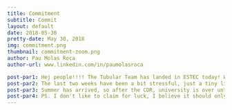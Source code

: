 ```yaml
---
title: Commitment
subtitle: Commit
layout: default
date: 2018-05-30
pretty-date: May 30, 2018
img: commitment.png
thumbnail: commitment-zoom.png
author: Pau Molas Roca
author-url: www.linkedin.com/in/paumolasroca

post-par1: Hej people!!!! The Tubular Team has landed in ESTEC today! We feel ready for tomorrows quest, excited to show our work to the panel! 
post-par2: The last two weeks have been a bit stressful, just a tiny little bit, having to take the exams before the rest if the class (thanks to our university to make it possible, they always commit to it giving all the facilities to their students! Tack så mycket!). So, two exams, a bunch of projects to submit and, of course the CDR presentation. Just a few adjustments during our flights to the main land and everything is set for tomorrow.
post-par3: Summer has arrived, so after the CDR, university is over until September. Next time you hear from me I will be writing from my beloved Catalonia! Can't wait for that! I leave the Swedish summer to get a REAL summer, time to get some tan and enjoy the family and friends time! Some Bexus work as well making sure our building team staying in Kiruna have all they need to set the mechanical components and pneumatic system ready for the late July revision! Over now, may the force be with us tomorrow! 
post-par4: PS. I don't like to claim for luck, I believe it should only be asked for when life is in danger! Tomorrow is just a challenging step and we gotta give it all! Always commit to what you want!
---
```

